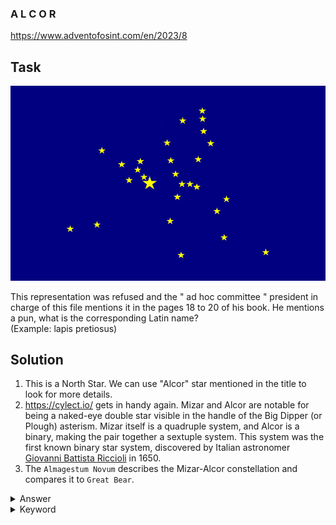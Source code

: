 ### A L C O R

https://www.adventofosint.com/en/2023/8

## Task

![Stars](assets/photo8.jpg)  

This representation was refused and the " ad hoc committee " president in charge of this file mentions it in the pages 18 to 20 of his book.
He mentions a pun, what is the corresponding Latin name?  
(Example: lapis pretiosus)  

## Solution

1. This is a North Star. We can use "Alcor" star mentioned in the title to look for more details.  
2. https://cylect.io/ gets in handy again. Mizar and Alcor are notable for being a naked-eye double star visible in the handle of the Big Dipper (or Plough) asterism. Mizar itself is a quadruple system, and Alcor is a binary, making the pair together a sextuple system. This system was the first known binary star system, discovered by Italian astronomer [Giovanni Battista Riccioli](https://pl.wikipedia.org/wiki/Giovanni_Battista_Riccioli) in 1650.  
3. The `Almagestum Novum` describes the Mizar-Alcor constellation and compares it to `Great Bear`.  

<details><summary>Answer</summary>Ursa Maior</details>

<details><summary>Keyword</summary>Princesse du rire</details>